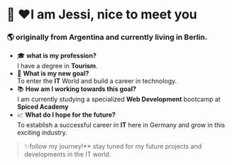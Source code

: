 # :wave: ♥I am Jessi, nice to meet you
### :earth_americas: originally from Argentina and currently living in Berlin.

- :mortar_board: **what is my profession?**  
    I have a degree in **Tourism**.
 - :dart: **What is my new goal?**  
   To enter the **IT** World and build a career in technology.
- :books: **How am I working towards this goal?**  
   I am currently studying a specialized **Web Development** bootcamp at **Spiced Academy**
 - 📈 **What do I hope for the future?**  
  To establish a successful career in **IT** here in Germany and grow in this exciting industry.
> ✨follow my journey!** stay tuned for my future projects and developments in the IT world.  
  

